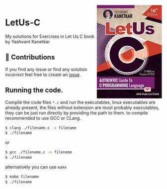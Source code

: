 <img src="./assets/book.jpg" align="right" height=300>

# LetUs-C


My solutions for Exercises in Let Us C book by Yashvant Kanetkar

<!-- ![Book cover](./assets/book.jpg) -->

## 🤗 Contributions
If you find any issue or find any solution incorrect feel free to create an [issue](https://github.com/yashppawar/LetUs-C/issues).

## Running the code.
Compile the code files `*.c` and run the executables, linux executables are already present, the files without extension are most probably executables, they can be just run directly by providing the path to them.
to compile recommended to use GCC or CLang.
```bash
$ clang ./filename.c -o filename
$ ./filename
```
or 
```bash
$ gcc ./filename.c -o filename
$ ./filename
```
alternatively you can use `make` 
```bash
$ make filename
$ ./filename
```
